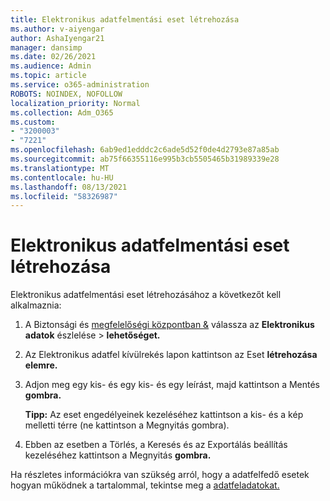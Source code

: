 ```yaml
---
title: Elektronikus adatfelmentási eset létrehozása
ms.author: v-aiyengar
author: AshaIyengar21
manager: dansimp
ms.date: 02/26/2021
ms.audience: Admin
ms.topic: article
ms.service: o365-administration
ROBOTS: NOINDEX, NOFOLLOW
localization_priority: Normal
ms.collection: Adm_O365
ms.custom:
- "3200003"
- "7221"
ms.openlocfilehash: 6ab9ed1edddc2c6ade5d52f0de4d2793e87a85ab
ms.sourcegitcommit: ab75f66355116e995b3cb5505465b31989339e28
ms.translationtype: MT
ms.contentlocale: hu-HU
ms.lasthandoff: 08/13/2021
ms.locfileid: "58326987"
---
```

# <a name="create-an-ediscovery-case"></a>Elektronikus adatfelmentási eset létrehozása

Elektronikus adatfelmentási eset létrehozásához a következőt kell alkalmaznia:

1. A Biztonsági és [megfelelőségi központban &](https://go.microsoft.com/fwlink/p/?linkid=2077143) válassza az **Elektronikus adatok** észlelése  >  **lehetőséget.**
1. Az Elektronikus adatfel kívülrekés lapon kattintson az Eset **létrehozása elemre.**
1. Adjon meg egy kis- és egy kis- és egy leírást, majd kattintson a Mentés **gombra.**
    
    **Tipp:** Az eset engedélyeinek kezeléséhez kattintson a kis- és a kép melletti térre (ne kattintson a Megnyitás gombra).
1. Ebben az esetben a Törlés, a Keresés és az Exportálás beállítás kezeléséhez kattintson a Megnyitás **gombra.**

Ha részletes információkra van szükség arról, hogy a adatfelfedő esetek hogyan működnek a tartalommal, tekintse meg a [adatfeladatokat.](https://go.microsoft.com/fwlink/?linkid=2101589)
